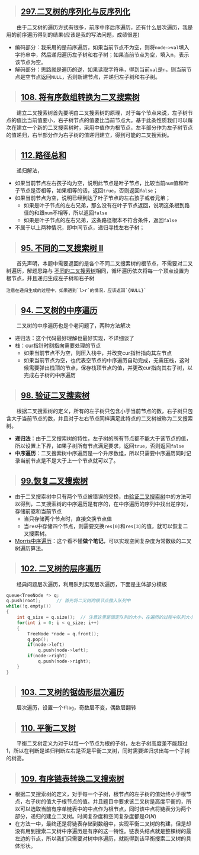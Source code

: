 > ## [297.二叉树的序列化与反序列化](https://leetcode-cn.com/problems/serialize-and-deserialize-binary-tree/)
&emsp;&emsp;由于二叉树的遍历方式有很多，前序中序后序遍历，还有什么层次遍历，我是用的前序遍历得到的结果(应该是我的写法问题，成绩很差)
* 编码部分：我采用的是前序遍历，如果当前节点不为空，则将`node->val`填入字符串中，然后递归遍历左子树和右子树；如果当前节点为空，填入n，表示该节点为空。
* 解码部分：思路就是遍历的逆，如果读取字符串，得到当前`val`是`n`，则当前节点是空节点返回`NULL`，否则新建节点，并递归左子树和右子树。

> ## [108. 将有序数组转换为二叉搜索树](https://leetcode-cn.com/problems/convert-sorted-array-to-binary-search-tree/)
&emsp;&emsp;建立二叉搜索树首先要明白二叉搜索树的原理，对于每个节点来说，左子树节点的值比当前值要小，右子树节点的值要比当前节点大。基于此条性质我们可以每次在建立一个新的二叉搜索树时，采用中值作为根节点，左半部分作为左子树节点的值递归，右半部分作为右子树的值递归建立，得到可能的二叉搜索树。

> ## [112.路径总和](https://leetcode-cn.com/problems/path-sum/)
&emsp;&emsp;递归解法，
* 如果当前节点左右孩子均为空，说明此节点是叶子节点，比较当前`num`值和叶子节点是否相等，如果相等的话，返回`true`，否则返回`false`；
* 如果当前节点为空，说明已经到达了叶子节点的左右孩子或者兄弟；
    * 如果是叶子节点的左右兄弟，那么没有在叶子节点返回，说明这条根到路径的和跟`num`不相等，所以返回`false`
    * 如果是叶子节点的左右兄弟，这条路径根本不符合条件，返回`false`
* 不属于以上两种情况，即中间节点，递归寻找左右子树；

> ## [95. 不同的二叉搜索树 II](https://leetcode-cn.com/problems/unique-binary-search-trees-ii/)
&emsp;&emsp;首先声明，本题中需要返回的是各个不同二叉搜索树的根节点，不需要对二叉树遍历，解题思路与 [不同的二叉搜索树](https://leetcode-cn.com/problems/unique-binary-search-trees/)相同，循环遍历依次将每一个顶点设置为根节点，并且递归生成左子树和右子树

    注意在递归生成的过程中，如果遇到`l>r`的情况，应该返回`{NULL}`

> ## [94. 二叉树的中序遍历](https://leetcode-cn.com/problems/binary-tree-inorder-traversal/)
&emsp;&emsp;二叉树的中序遍历也是个老问题了，两种方法解决
* 递归法：这个代码最好理解也最好实现，不详细谈了
* 栈：cur指针时刻指向需要处理的节点
    * 如果当前节点不为空，则压入栈中，并改变cur指针指向其左节点
    * 如果当前节点为空，也代表空节点的中序遍历自动完成，无需压栈，这时候需要弹出栈顶的节点，保存栈顶节点的值，并更改cur指向其右子树，以完成右子树的中序遍历

> ## [98. 验证二叉搜索树](https://leetcode-cn.com/problems/validate-binary-search-tree/)
&emsp;&emsp;根据二叉搜索树的定义，所有的左子树只包含小于当前节点的数，右子树只包含大于当前节点的数，并且对于左右节点同样满足此特点的二叉树被称为二叉搜索树。
* **递归法**：由于二叉搜索树的特性，左子树的所有节点都不能大于该节点的值，所以设置上下界，如果子树所有节点满足要求，返回`true`，否则返回`false`
* **中序遍历**：二叉搜索树中序遍历是一个升序数组，所以只需要中序遍历同时记录当前节点是不是大于上一个节点就可以了。

> ## [99.恢复二叉搜索树](https://leetcode-cn.com/problems/recover-binary-search-tree/)
* 由于二叉搜索树中只有两个节点被错误的交换，由[验证二叉搜索树](https://leetcode-cn.com/problems/validate-binary-search-tree/)中的方法可以得到，二叉搜索树的中序遍历是有序的，在中序遍历的序列中找出逆序对，存储前驱和当前节点
    * 当只存储两个节点时，直接交换节点值
    * 当`res`中存储四个节点，则需要交换`res[0]`和`res[3]`的值，就可以恢复二叉搜索树。
* [Morris中序遍历](https://leetcode-cn.com/problems/recover-binary-search-tree/solution/hui-fu-er-cha-sou-suo-shu-by-leetcode-solution/)：这个看不懂**做个笔记**，可以实现空间复杂度为常数级的二叉树遍历算法。

> ## [102. 二叉树的层序遍历](https://leetcode-cn.com/problems/binary-tree-level-order-traversal/)
&emsp;&emsp;经典问题层次遍历，利用队列实现层次遍历，下面是主体部分模板
```C++
queue<TreeNode *> q;
q.push(root);      // 首先将二叉树的根节点推入队列中
while(!q.empty())
{
    int q_size = q.size();  // 注意这里是固定队列的大小，在遍历的过程中队列大小会发生变化
    for(int i = 0; i < q_size; i++)
    {
        TreeNode *node = q.front();
        q.pop();
        if(node->left)
            q.push(node->left);
        if(node->right)
            q.push(node->right);
    }
}
```

> ## [103. 二叉树的锯齿形层次遍历](https://leetcode-cn.com/problems/binary-tree-zigzag-level-order-traversal/)
&emsp;&emsp;层次遍历，设置一个`flag`，奇数层不变，偶数层翻转

> ## [110. 平衡二叉树](https://leetcode-cn.com/problems/balanced-binary-tree/)
&emsp;&emsp;平衡二叉树定义为对于以每一个节点为根的子树，左右子树高度差不能超过1，所以在判断是递归判断左右是否是平衡二叉树，同时需要递归求出每一个子树的树高。

> ## [109. 有序链表转换二叉搜索树](https://leetcode-cn.com/problems/convert-sorted-list-to-binary-search-tree/)
* 根据二叉搜索树的定义，对于每一个子树，根节点的左子树的值始终小于根节点，右子树的值大于根节点的值。并且题目中要求该二叉树是高度平衡的，所以可以选取当前有序单链表中的中点作为根节点，同时该中点将链表分为两个部分，递归的建立二叉树。时间复杂度和空间复杂度都是$O(N)$
* 在方法一中，最终还是将链表存储到数组中，实现平衡二叉树的构建，但是却没有用到搜索二叉树中序遍历是有序的这一特性。链表头结点就是整棵树的最左边的节点，所以我们只需要对树中序遍历，就能得到该平衡搜索二叉树的具体形状。